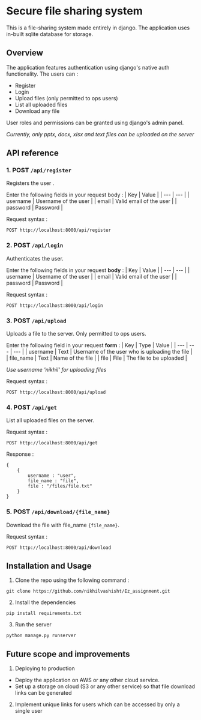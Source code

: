 # Secure file sharing system 

This is a file-sharing system made entirely in django. The application uses in-built sqlite database for storage.

## Overview

The application features authentication using django's native auth functionality. 
The users can :
- Register
- Login
- Upload files (only permitted to ops users)
- List all uploaded files
- Download any file

User roles and permissions can be granted using django's admin panel. 

*Currently, only pptx, docx, xlsx and text files can be uploaded on the server*

## API reference

### 1. POST ```/api/register```
Registers the user .

Enter the following fields in your request body : 
| Key | Value | 
| --- | --- |
| username | Username of the user |
| email | Valid email of the user |
| password | Password |

Request syntax : 
```
POST http://localhost:8000/api/register
```

### 2. POST ```/api/login```
Authenticates the user. 

Enter the following fields in your request **body** : 
| Key | Value | 
| --- | --- |
| username | Username of the user |
| email | Valid email of the user |
| password | Password |

Request syntax : 
```
POST http://localhost:8000/api/login
```

### 3. POST ```/api/upload```
Uploads a file to the server. Only permitted to ops users.


Enter the following field in your request **form** : 
| Key | Type | Value |
| --- | --- | --- |
| username | Text | Username of the user who is uploading the file |
| file_name | Text | Name of the file |
| file | File | The file to be uploaded |

*Use username 'nikhil' for uploading files*

Request syntax : 
```
POST http://localhost:8000/api/upload
```

### 4. POST ```/api/get```
List all uploaded files on the server.

Request syntax : 
```
POST http://localhost:8000/api/get
```
Response : 
```
{
    {
        username : "user",
        file_name : "file",
        file : "/files/file.txt"
    } 
}
```

### 5. POST ```/api/download/{file_name}```
Download the file with file_name ```{file_name}```.

Request syntax :
```
POST http://localhost:8000/api/download
```
## Installation and Usage
1. Clone the repo using the following command : 
```
git clone https://github.com/nikhilvashisht/Ez_assignment.git
```

2. Install the dependencies 
```
pip install requirements.txt
```
3. Run the server
```
python manage.py runserver
```
## Future scope and improvements
1. Deploying to production
- Deploy the application on AWS or any other cloud service. 
- Set up a storage on cloud (S3 or any other service) so that file download links can be generated

2. Implement unique links for users which can be accessed by only a single user

